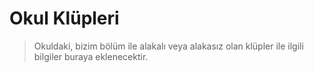 # Okul Klüpleri

<!-- TODO -->
> Okuldaki, bizim bölüm ile alakalı veya alakasız olan klüpler ile ilgili bilgiler buraya eklenecektir.